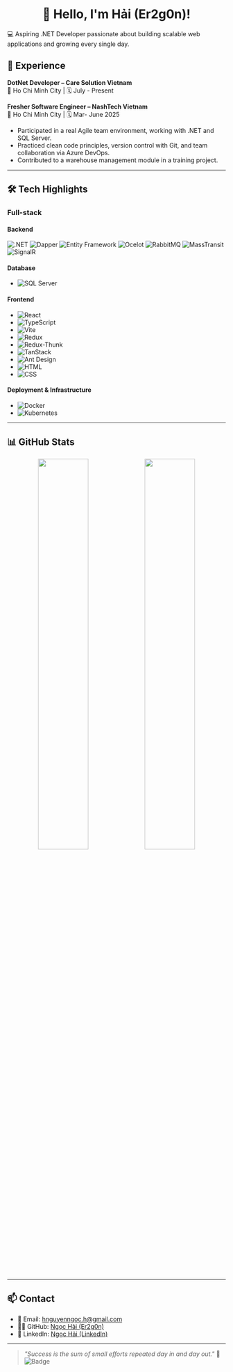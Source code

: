 <h1 align="center">👋 Hello, I'm Hải (Er2g0n)!</h1>

💻 Aspiring .NET Developer passionate about building scalable web applications and growing every single day.
## 👔 Experience


**DotNet Developer – Care Solution Vietnam**  
📍 Ho Chi Minh City | 🗓️ July - Present  

**Fresher Software Engineer – NashTech Vietnam**  
📍 Ho Chi Minh City | 🗓️ Mar- June 2025  
- Participated in a real Agile team environment, working with .NET and SQL Server.
- Practiced clean code principles, version control with Git, and team collaboration via Azure DevOps.
- Contributed to a warehouse management module in a training project.

---

## 🛠️ Tech Highlights

### Full-stack

#### Backend
![.NET](https://img.shields.io/badge/-NET-512BD4?style=flat&logo=dotnet&logoColor=white)
![Dapper](https://img.shields.io/badge/-Dapper-0085CA?style=flat&logo=data:image/svg+xml;base64,PHN2ZyBmaWxsPSIjZmZmIiB2aWV3Qm94PSIwIDAgMTYwIDQwIiB4bWxucz0iaHR0cDovL3d3dy53My5vcmcvMjAwMC9zdmciPjxwYXRoIGQ9Ik0wIDBoMTYwdjQwSDB6Ii8+PC9zdmc+)
![Entity Framework](https://img.shields.io/badge/-Entity%20Framework-239120?style=flat&logo=entity-framework&logoColor=white)
![Ocelot](https://img.shields.io/badge/-Ocelot-0085CA?style=flat&logo=data:image/svg+xml;base64,PHN2ZyBmaWxsPSIjZmZmIiB2aWV3Qm94PSIwIDAgMTYwIDQwIiB4bWxucz0iaHR0cDovL3d3dy53My5vcmcvMjAwMC9zdmciPjxwYXRoIGQ9Ik0wIDBoMTYwdjQwSDB6Ii8+PC9zdmc+)
![RabbitMQ](https://img.shields.io/badge/-RabbitMQ-FF6600?style=flat&logo=rabbitmq&logoColor=white)
![MassTransit](https://img.shields.io/badge/-MassTransit-0085CA?style=flat&logo=data:image/svg+xml;base64,PHN2ZyBmaWxsPSIjZmZmIiB2aWV3Qm94PSIwIDAgMTYwIDQwIiB4bWxucz0iaHR0cDovL3d3dy53My5vcmcvMjAwMC9zdmciPjxwYXRoIGQ9Ik0wIDBoMTYwdjQwSDB6Ii8+PC9zdmc+)
![SignalR](https://img.shields.io/badge/-SignalR-F6820C?style=flat&logo=data:image/svg+xml;base64,PHN2ZyBmaWxsPSIjZmZmIiB2aWV3Qm94PSIwIDAgMTYwIDQwIiB4bWxucz0iaHR0cDovL3d3dy53My5vcmcvMjAwMC9zdmciPjxwYXRoIGQ9Ik0wIDBoMTYwdjQwSDB6Ii8+PC9zdmc+)

#### Database
- ![SQL Server](https://img.shields.io/badge/-SQL--Server-CC2927?style=flat&logo=microsoftsqlserver&logoColor=white)

#### Frontend
- ![React](https://img.shields.io/badge/-React-61DAFB?style=flat&logo=react&logoColor=black)
- ![TypeScript](https://img.shields.io/badge/-TypeScript-3178C6?style=flat&logo=typescript&logoColor=white)
- ![Vite](https://img.shields.io/badge/-Vite-646CFF?style=flat&logo=vite&logoColor=white)
- ![Redux](https://img.shields.io/badge/-Redux-764ABC?style=flat&logo=redux&logoColor=white)
- ![Redux-Thunk](https://img.shields.io/badge/-Redux--Thunk-764ABC?style=flat&logo=data:image/svg+xml;base64,PHN2ZyBmaWxsPSIjZmZmIiB2aWV3Qm94PSIwIDAgMTYwIDQwIiB4bWxucz0iaHR0cDovL3d3dy53My5vcmcvMjAwMC9zdmciPjxwYXRoIGQ9Ik0wIDBoMTYwdjQwSDB6Ii8+PC9zdmc+)
- ![TanStack](https://img.shields.io/badge/-TanStack-0F0F0F?style=flat&logo=data:image/svg+xml;base64,PHN2ZyBmaWxsPSIjZmZmIiB2aWV3Qm94PSIwIDAgMTYwIDQwIiB4bWxucz0iaHR0cDovL3d3dy53My5vcmcvMjAwMC9zdmciPjxwYXRoIGQ9Ik0wIDBoMTYwdjQwSDB6Ii8+PC9zdmc+)
- ![Ant Design](https://img.shields.io/badge/-Ant%20Design-0170FE?style=flat&logo=antdesign&logoColor=white)
- ![HTML](https://img.shields.io/badge/-HTML5-E34F26?style=flat&logo=html5&logoColor=white)
- ![CSS](https://img.shields.io/badge/-CSS3-1572B6?style=flat&logo=css3&logoColor=white)

#### Deployment & Infrastructure
- ![Docker](https://img.shields.io/badge/-Docker-2496ED?style=flat&logo=docker&logoColor=white)
- ![Kubernetes](https://img.shields.io/badge/-Kubernetes-326CE5?style=flat&logo=kubernetes&logoColor=white)

---

## 📊 GitHub Stats

<div align="center">
  <img src="https://github-readme-stats.vercel.app/api?username=Er2g0n&show_icons=true&theme=radical" width="48%" />
  <img src="https://github-readme-stats.vercel.app/api/top-langs/?username=Er2g0n&layout=compact&theme=radical" width="48%" />
</div>

---

## 📫 Contact

- 📧 Email: [hnguyenngoc.h@gmail.com](mailto:hnguyenngoc.h@gmail.com)
- 🧑‍💻 GitHub: [Ngọc Hải (Er2g0n)](https://github.com/Er2g0n)
- 🔗 LinkedIn: [Ngọc Hải (LinkedIn)](https://www.linkedin.com/in/ngoc-hai-nguyen-8277341a7/)

---

> *"Success is the sum of small efforts repeated day in and day out."* 💭
![Badge](https://img.shields.io/badge/-GitHub%20Profile%20Ready-brightgreen?style=flat)
